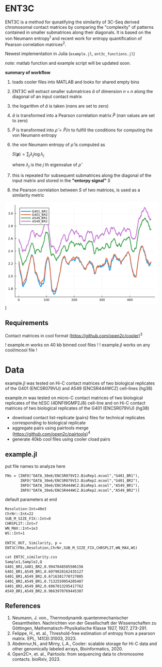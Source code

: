 # ENT3C
ENT3C is a method for qunatifying the similarity of 3C-Seq derived chromosomal contact matrices by comparing the "complexity" of patterns contained in smaller submatrices along their diagonals. It is based on the von Neumann entropy<sup>1</sup> and recent work for entropy quantification of Pearson correlation matrices<sup>2</sup>.

Newest implementation in Julia (```example.jl```, ```ent3c_functions.jl```)

*note*: matlab function and example script will be updated soon. 


**summary of workflow**
1. loads cooler files into MATLAB and looks for shared empty bins
2. ENT3C will extract smaller submatrices $\hat{a}$ of dimension $n\times n$ along the diagonal of an input contact matrix 
4. the logarithm of $\hat{a}$ is taken ($nan$s are set to zero)
5. $\hat{a}$ is transformed into a Pearson correlation matrix $\hat{P}$ ($nan$ values are set to zero)
6. $\hat{P}$ is transformed into $\hat{\rho}=\hat{P}/n$ to fulfill the conditions for computing the von Neumann entropy
7. the von Neumann entropy of $\hat{\rho}$ is computed as

   $S(\boldsymbol{\rho})=\sum_j \lambda_j \log \lambda_j$

   where $\lambda_j$ is the $j$ th eigenvalue of $\hat{\rho}$
8. this is repeated for subsequent submatrices along the diagonal of the input matrix and stored in the **"entorpy signal"** $S$
9. the Pearson correlation between $S$ of two matrices, is used as a similarity metric 

![Output entropy signals for G401 and A549](ENT3C_OUT.png "Output entropy signals for G401 and A549"))

## Requirements

Contact matrices in cool format (https://github.com/open2c/cooler)<sup>3</sup>

! example.m works on 40 kb binned cool files !
! example.jl works on any cool/mcool file !

# Data
example.jl was tested on Hi-C contact matrices of two biological replicates of the G401 (ENCSR079VIJ) and A549 (ENCSR444WCZ) cell-lines (hg38)

example.m was tested on micro-C contact matrices of two biological replicates of the hESC (4DNFI9GMP2J8) cell-line and on Hi-C contact matrices of two biological replicates of the G401 (ENCSR079VIJ) (hg38)

 - download contact list-replicate (pairs) files for technical replicates corresponding to biological replicate
 - aggregate pairs using pairtools merge (https://github.com/open2c/pairtools)<sup>4</sup>
 - generate 40kb cool files using cooler cload pairs
   
## example.jl
put file names to analyze here
```
FNs = [INFO("DATA_30e6/ENCSR079VIJ.BioRep1.mcool","G401_BR1"),
       INFO("DATA_30e6/ENCSR079VIJ.BioRep2.mcool","G401_BR2"),
       INFO("DATA_30e6/ENCSR444WCZ.BioRep1.mcool","A549_BR1"),
       INFO("DATA_30e6/ENCSR444WCZ.BioRep2.mcool","A549_BR2")] 
```
default parameters at end
```
Resolution:Int=40e3
ChrNr::Int=22
SUB_M_SIZE_FIX::Int=0
CHRSPLIT::Int=7
WN_MAX::Int=1e3
WS::Int=1

ENT3C_OUT, Similarity, p = ENT3C(FNs,Resolution,ChrNr,SUB_M_SIZE_FIX,CHRSPLIT,WN_MAX,WS)
```
```
cat ENT3C_similarity.csv
Sample1,Sample2,Q
G401_BR1,G401_BR2,0.9947048505506156
G401_BR1,A549_BR1,0.6979028162435127
G401_BR1,A549_BR2,0.6716381770727005
G401_BR2,A549_BR1,0.7132559954205487
G401_BR2,A549_BR2,0.6967013295417762
A549_BR1,A549_BR2,0.9663970769445307
```

## References
1. Neumann, J. von., Thermodynamik quantenmechanischer Gesamtheiten. Nachrichten von der Gesellschaft der Wissenschaften zu Göttingen, Mathematisch-Physikalische Klasse 1927, 1927, 273-291.
2. Felippe, H., et. al., Threshold-free estimation of entropy from a pearson matrix. EPL, 141(3):31003, 2023.
3. Abdennur,N., and Mirny, L.A., Cooler: scalable storage for Hi-C data and other genomically labeled arrays, Bioinformatics, 2020.
4. Open2C*, et. al., Pairtools: from sequencing data to chromosome contacts. bioRxiv, 2023.
